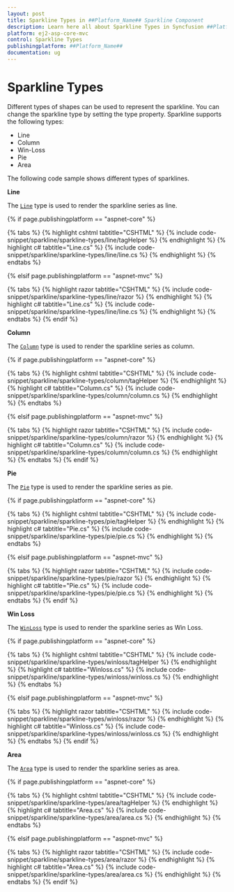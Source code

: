```yaml
---
layout: post
title: Sparkline Types in ##Platform_Name## Sparkline Component
description: Learn here all about Sparkline Types in Syncfusion ##Platform_Name## Sparkline component of Syncfusion Essential JS 2 and more.
platform: ej2-asp-core-mvc
control: Sparkline Types
publishingplatform: ##Platform_Name##
documentation: ug
---
```



# Sparkline Types

Different types of shapes can be used to represent the sparkline. You can change the sparkline type by setting the type property. Sparkline supports the following types:

* Line
* Column
* Win-Loss
* Pie
* Area

The following code sample shows different types of sparklines.

<!-- markdownlint-disable MD036 -->

**Line**

The [`Line`](https://help.syncfusion.com/cr/aspnetcore-js2/Syncfusion.EJ2~Syncfusion.EJ2.Charts.Sparkline~Type.html) type is used to render the sparkline series as line.

{% if page.publishingplatform == "aspnet-core" %}

{% tabs %}
{% highlight cshtml tabtitle="CSHTML" %}
{% include code-snippet/sparkline/sparkline-types/line/tagHelper %}
{% endhighlight %}
{% highlight c# tabtitle="Line.cs" %}
{% include code-snippet/sparkline/sparkline-types/line/line.cs %}
{% endhighlight %}
{% endtabs %}

{% elsif page.publishingplatform == "aspnet-mvc" %}

{% tabs %}
{% highlight razor tabtitle="CSHTML" %}
{% include code-snippet/sparkline/sparkline-types/line/razor %}
{% endhighlight %}
{% highlight c# tabtitle="Line.cs" %}
{% include code-snippet/sparkline/sparkline-types/line/line.cs %}
{% endhighlight %}
{% endtabs %}
{% endif %}



**Column**

The [`Column`](https://help.syncfusion.com/cr/aspnetcore-js2/Syncfusion.EJ2~Syncfusion.EJ2.Charts.Sparkline~Type.html) type is used to render the sparkline series as column.

{% if page.publishingplatform == "aspnet-core" %}

{% tabs %}
{% highlight cshtml tabtitle="CSHTML" %}
{% include code-snippet/sparkline/sparkline-types/column/tagHelper %}
{% endhighlight %}
{% highlight c# tabtitle="Column.cs" %}
{% include code-snippet/sparkline/sparkline-types/column/column.cs %}
{% endhighlight %}
{% endtabs %}

{% elsif page.publishingplatform == "aspnet-mvc" %}

{% tabs %}
{% highlight razor tabtitle="CSHTML" %}
{% include code-snippet/sparkline/sparkline-types/column/razor %}
{% endhighlight %}
{% highlight c# tabtitle="Column.cs" %}
{% include code-snippet/sparkline/sparkline-types/column/column.cs %}
{% endhighlight %}
{% endtabs %}
{% endif %}



**Pie**

The [`Pie`](https://help.syncfusion.com/cr/aspnetcore-js2/Syncfusion.EJ2~Syncfusion.EJ2.Charts.Sparkline~Type.html) type is used to render the sparkline series as pie.

{% if page.publishingplatform == "aspnet-core" %}

{% tabs %}
{% highlight cshtml tabtitle="CSHTML" %}
{% include code-snippet/sparkline/sparkline-types/pie/tagHelper %}
{% endhighlight %}
{% highlight c# tabtitle="Pie.cs" %}
{% include code-snippet/sparkline/sparkline-types/pie/pie.cs %}
{% endhighlight %}
{% endtabs %}

{% elsif page.publishingplatform == "aspnet-mvc" %}

{% tabs %}
{% highlight razor tabtitle="CSHTML" %}
{% include code-snippet/sparkline/sparkline-types/pie/razor %}
{% endhighlight %}
{% highlight c# tabtitle="Pie.cs" %}
{% include code-snippet/sparkline/sparkline-types/pie/pie.cs %}
{% endhighlight %}
{% endtabs %}
{% endif %}



**Win Loss**

The [`WinLoss`](https://help.syncfusion.com/cr/aspnetcore-js2/Syncfusion.EJ2~Syncfusion.EJ2.Charts.Sparkline~Type.html) type is used to render the sparkline series as Win Loss.

{% if page.publishingplatform == "aspnet-core" %}

{% tabs %}
{% highlight cshtml tabtitle="CSHTML" %}
{% include code-snippet/sparkline/sparkline-types/winloss/tagHelper %}
{% endhighlight %}
{% highlight c# tabtitle="Winloss.cs" %}
{% include code-snippet/sparkline/sparkline-types/winloss/winloss.cs %}
{% endhighlight %}
{% endtabs %}

{% elsif page.publishingplatform == "aspnet-mvc" %}

{% tabs %}
{% highlight razor tabtitle="CSHTML" %}
{% include code-snippet/sparkline/sparkline-types/winloss/razor %}
{% endhighlight %}
{% highlight c# tabtitle="Winloss.cs" %}
{% include code-snippet/sparkline/sparkline-types/winloss/winloss.cs %}
{% endhighlight %}
{% endtabs %}
{% endif %}



**Area**

The [`Area`](https://help.syncfusion.com/cr/aspnetcore-js2/Syncfusion.EJ2~Syncfusion.EJ2.Charts.Sparkline~Type.html) type is used to render the sparkline series as area.

{% if page.publishingplatform == "aspnet-core" %}

{% tabs %}
{% highlight cshtml tabtitle="CSHTML" %}
{% include code-snippet/sparkline/sparkline-types/area/tagHelper %}
{% endhighlight %}
{% highlight c# tabtitle="Area.cs" %}
{% include code-snippet/sparkline/sparkline-types/area/area.cs %}
{% endhighlight %}
{% endtabs %}

{% elsif page.publishingplatform == "aspnet-mvc" %}

{% tabs %}
{% highlight razor tabtitle="CSHTML" %}
{% include code-snippet/sparkline/sparkline-types/area/razor %}
{% endhighlight %}
{% highlight c# tabtitle="Area.cs" %}
{% include code-snippet/sparkline/sparkline-types/area/area.cs %}
{% endhighlight %}
{% endtabs %}
{% endif %}


